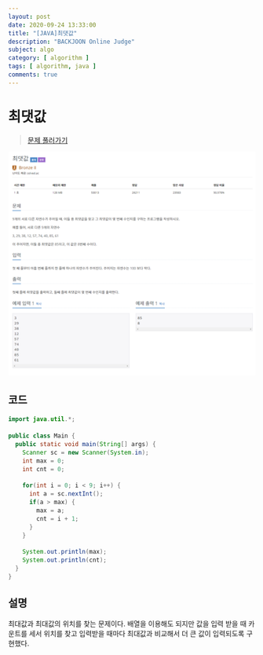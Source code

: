 ```yaml
---
layout: post
date: 2020-09-24 13:33:00
title: "[JAVA]최댓값"
description: "BACKJOON Online Judge"
subject: algo
category: [ algorithm ]
tags: [ algorithm, java ]
comments: true
---
```


# 최댓값

> [문제 풀러가기](https://acmicpc.net/problem/2562)

![2562](/assets/img/algo/2562.png)

## 코드

```java
import java.util.*;

public class Main {
  public static void main(String[] args) {
    Scanner sc = new Scanner(System.in);
    int max = 0;
    int cnt = 0;

    for(int i = 0; i < 9; i++) {
      int a = sc.nextInt();
      if(a > max) {
        max = a;
        cnt = i + 1;
      }
    }

    System.out.println(max);
    System.out.println(cnt);
  }
}
```

## 설명

최대값과 최대값의 위치를 찾는 문제이다. 배열을 이용해도 되지만 값을 입력 받을 때 카운트를 세서 위치를 찾고 입력받을 때마다 최대값과 비교해서 더 큰 값이 입력되도록 구현했다.
